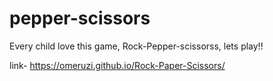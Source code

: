 # pepper-scissors 
Every child love this game, Rock-Pepper-scissorss, lets play!!

link- https://omeruzi.github.io/Rock-Paper-Scissors/
